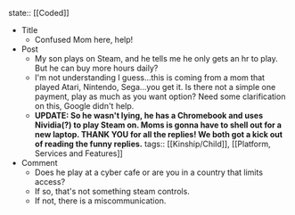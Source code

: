 state:: [[Coded]]

- Title
	- Confused Mom here, help!
- Post
	- My son plays on Steam, and he tells me he only gets an hr to play.  But he can buy more hours daily?
	- I'm not understanding I guess...this is coming from a mom that played Atari, Nintendo, Sega...you get it. Is there not a simple one payment, play as much as you want option?  Need some clarification on this, Google didn't help.
	- **UPDATE: So he wasn't lying, he has a Chromebook and uses Nividia(?) to play Steam on.  Moms is gonna have to shell out for a new laptop.  THANK YOU for all the replies!  We both got a kick out of reading the funny replies.**
	  tags:: [[Kinship/Child]], [[Platform, Services and Features]]
- Comment
	- Does he play at a cyber cafe or are you in a country that limits access?
	- If so, that's not something steam controls.
	- If not, there is a miscommunication.